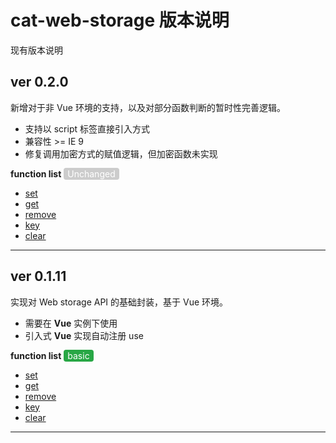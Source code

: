 # cat-web-storage 版本说明

现有版本说明
## ver 0.2.0
新增对于非 Vue 环境的支持，以及对部分函数判断的暂时性完善逻辑。

- 支持以 script 标签直接引入方式
- 兼容性 >= IE 9
- 修复调用加密方式的赋值逻辑，但加密函数未实现

**function list** <span style="padding:1px 6px;color:#fff;font-size:14px;background-color:#ccc;border-radius:4px;">Unchanged</span>
- [set](README.md#set)
- [get](README.md#get)
- [remove](README.md#remove)
- [key](README.md#key)
- [clear](README.md#clear)
---

## ver 0.1.11
实现对 Web storage API 的基础封装，基于 Vue 环境。

- 需要在 **Vue** 实例下使用
- 引入式 **Vue** 实现自动注册 use

**function list** <span style="padding:1px 6px;color:#fff;font-size:14px;background-color:#28a745;border-radius:4px;">basic</span>
- [set](README.md#set)
- [get](README.md#get)
- [remove](README.md#remove)
- [key](README.md#key)
- [clear](README.md#clear)
---